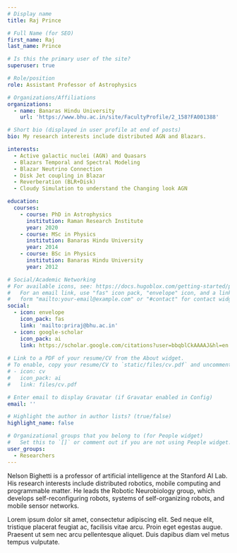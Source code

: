 ```yaml
---
# Display name
title: Raj Prince

# Full Name (for SEO)
first_name: Raj
last_name: Prince

# Is this the primary user of the site?
superuser: true

# Role/position
role: Assistant Professor of Astrophysics

# Organizations/Affiliations
organizations:
  - name: Banaras Hindu University
    url: 'https://www.bhu.ac.in/site/FacultyProfile/2_158?FA001388'

# Short bio (displayed in user profile at end of posts)
bio: My research interests include distributed AGN and Blazars.

interests:
  - Active galactic nuclei (AGN) and Quasars
  - Blazars Temporal and Spectral Modeling
  - Blazar Neutrino Connection
  - Disk Jet coupling in Blazar
  - Reverberation (BLR+Disk)
  - Cloudy Simulation to understand the Changing look AGN

education:
  courses:
    - course: PhD in Astrophysics
      institution: Raman Research Institute
      year: 2020
    - course: MSc in Physics
      institution: Banaras Hindu University
      year: 2014
    - course: BSc in Physics
      institution: Banaras Hindu University
      year: 2012

# Social/Academic Networking
# For available icons, see: https://docs.hugoblox.com/getting-started/page-builder/#icons
#   For an email link, use "fas" icon pack, "envelope" icon, and a link in the
#   form "mailto:your-email@example.com" or "#contact" for contact widget.
social:
  - icon: envelope
    icon_pack: fas
    link: 'mailto:priraj@bhu.ac.in'
  - icon: google-scholar
    icon_pack: ai
    link: https://scholar.google.com/citations?user=bbqblCkAAAAJ&hl=en
    
# Link to a PDF of your resume/CV from the About widget.
# To enable, copy your resume/CV to `static/files/cv.pdf` and uncomment the lines below.
# - icon: cv
#   icon_pack: ai
#   link: files/cv.pdf

# Enter email to display Gravatar (if Gravatar enabled in Config)
email: ''

# Highlight the author in author lists? (true/false)
highlight_name: false

# Organizational groups that you belong to (for People widget)
#   Set this to `[]` or comment out if you are not using People widget.
user_groups:
  - Researchers
---
```


Nelson Bighetti is a professor of artificial intelligence at the Stanford AI Lab. His research interests include distributed robotics, mobile computing and programmable matter. He leads the Robotic Neurobiology group, which develops self-reconfiguring robots, systems of self-organizing robots, and mobile sensor networks.

Lorem ipsum dolor sit amet, consectetur adipiscing elit. Sed neque elit, tristique placerat feugiat ac, facilisis vitae arcu. Proin eget egestas augue. Praesent ut sem nec arcu pellentesque aliquet. Duis dapibus diam vel metus tempus vulputate.
